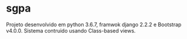# sgpa
Projeto desenvolvido em python 3.6.7, framwok django 2.2.2 e Bootstrap v4.0.0. Sistema contruido usando Class-based views.   
